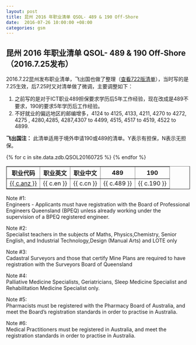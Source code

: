 ```yaml
---
layout: post
title: 昆州 2016 年职业清单 QSOL- 489 & 190 Off-Shore
date:  2016-07-26 10:00:00 +08:00
categories: gsm
---
```


## 昆州 2016 年职业清单 QSOL- 489 & 190 Off-Shore（2016.7.25发布）

2016.7.22昆州发布职业清单，飞出国也做了整理（[查看722版清单](http://vac.fcgvisa.com/gsm/2016/07/22/Queensland-Skilled-Occupation-List/)），当时写的是7.25生效，后7.25时又对清单做了微调，主要调整如下：

1. 之前写的是对于ICT职业489担保要求学历后5年工作经验，现在改成是489不要求，190的要求5年学历后工作经验。
2. 不好就业的偏远地区的邮编增多，4124 to 4125, 4133, 4211, 4270 to 4272, 4275 , 4280,4285, 4287,4307 to 4499, 4515, 4517 to 4519, 4522 to 4899. 

**飞出国注：**  此清单适用于境外申请190或489的清单。Y表示有担保，N表示无担保。


<table border = "1" cellpadding="1" cellspacing="0">
<tr>
<th>职业代码</th>
<th>职业英文</th>
<th>职业中文</th>
<th>489</th>
<th>190</th>
</tr>
{% for c in site.data.zdb.QSOL20160725 %}
<tr>
<td> <a href="http://anzsco.cgvisa.com/{{ c.anz }}" target="_blank">{{ c.anz }}</a> </td>
<td> {{ c.en }} </td>
<td> {{ c.cn }} </td>
<td> {{ c.489 }} </td>
<td> {{ c.190 }} </td>

</tr>
{% endfor %}
</table>


Note #1:  
Engineers - Applicants must have registration with the Board of Professional Engineers Queensland (BPEQ) unless already working under the supervision of a BPEQ registered engineer.

Note #2:  
Specialist teachers in the subjects of Maths, Physics,Chemistry, Senior English, and Industrial Technology,Design (Manual Arts) and LOTE only

Note #3:  
Cadastral Surveyors and those that certify Mine Plans are required to have registration with the Surveyors Board of Queensland

Note #4:  
Palliative Medicine Specialists, Geriatricians, Sleep Medicine Specialist and Rehabilitation Medicine Specialist only.

Note #5:  
Pharmacists must be registered with the Pharmacy Board of Australia, and meet the Board’s registration standards in order to practise in Australia.

Note #6:  
Medical Practitioners must be registered in Australia, and meet the registration standards in order to practise in Australia.

